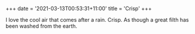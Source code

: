+++
date = '2021-03-13T00:53:31+11:00'
title = 'Crisp'
+++

I love the cool air that comes after a rain. Crisp. As though a great filth has been washed from the earth.
